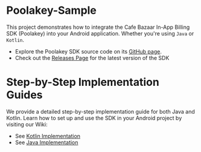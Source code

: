 # Poolakey-Sample

This project demonstrates how to integrate the Cafe Bazaar In-App Billing SDK (Poolakey) into your Android application. Whether you're using `Java` or `Kotlin`.

* Explore the Poolakey SDK source code on its [GitHub page](https://github.com/cafebazaar/Poolakey).
* Check out the [Releases Page](https://github.com/cafebazaar/Poolakey/releases) for the latest version of the SDK

# Step-by-Step Implementation Guides
We provide a detailed step-by-step implementation guide for both Java and Kotlin. Learn how to set up and use the SDK in your Android project by visiting our Wiki:

* See [Kotlin Implementation](https://github.com/cafebazaar/Poolakey-Sample/wiki/Kotlin-Implementation)
* See [Java Implementation](https://github.com/cafebazaar/Poolakey-Sample/wiki/Java-Implementation)
